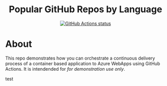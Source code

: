<h1 align=center>Popular GitHub Repos by Language</h1>
<p align=center>
    <a href="https://github.com/pied-piper-inc/container-service-azure"><img alt="GitHub Actions status" src="https://github.com/pied-piper-inc/container-service-azure/workflows/CI/badge.svg?event=push"></a>

 </p>

# About
This repo demonstrates how you can orchestrate a continuous delivery process of a container based application to Azure WebApps using GitHub Actions.  It is intendended for _for demonstration use only_.


test

